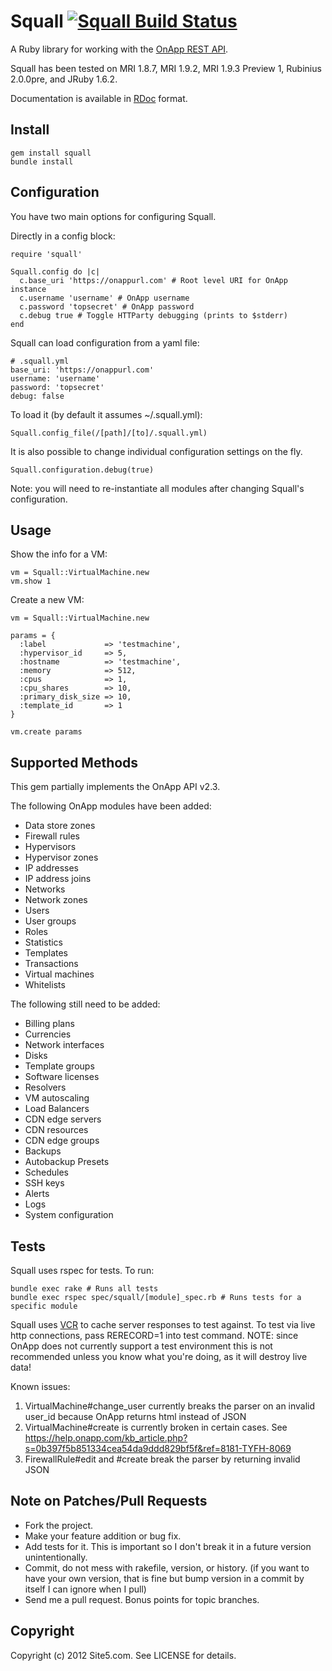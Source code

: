 Squall [![Squall Build Status][Build Icon]][Build Status]
=========================================================

A Ruby library for working with the [OnApp REST API][].

Squall has been tested on MRI 1.8.7, MRI 1.9.2, MRI 1.9.3 Preview 1,
Rubinius 2.0.0pre, and JRuby 1.6.2.

Documentation is available in [RDoc][] format.

[Build Status]: http://travis-ci.org/site5/squall
[Build Icon]: https://secure.travis-ci.org/site5/squall.png?branch=master
[OnApp REST API]: https://help.onapp.com/manual.php?m=2
[RDoc]: http://rdoc.info/github/site5/squall/master/frames

Install
-------

    gem install squall
    bundle install

Configuration
-------------

You have two main options for configuring Squall.

Directly in a config block:

    require 'squall'

    Squall.config do |c|
      c.base_uri 'https://onappurl.com' # Root level URI for OnApp instance
      c.username 'username' # OnApp username
      c.password 'topsecret' # OnApp password
      c.debug true # Toggle HTTParty debugging (prints to $stderr)
    end

Squall can load configuration from a yaml file:

    # .squall.yml
    base_uri: 'https://onappurl.com'
    username: 'username'
    password: 'topsecret'
    debug: false

To load it (by default it assumes ~/.squall.yml):

    Squall.config_file(/[path]/[to]/.squall.yml)

It is also possible to change individual configuration settings on the fly.

    Squall.configuration.debug(true)

Note: you will need to re-instantiate all modules after changing Squall's configuration.

Usage
-----

Show the info for a VM:

    vm = Squall::VirtualMachine.new
    vm.show 1

Create a new VM:

    vm = Squall::VirtualMachine.new

    params = {
      :label             => 'testmachine',
      :hypervisor_id     => 5,
      :hostname          => 'testmachine',
      :memory            => 512,
      :cpus              => 1,
      :cpu_shares        => 10,
      :primary_disk_size => 10,
      :template_id       => 1
    }

    vm.create params

Supported Methods
-----------------

This gem partially implements the OnApp API v2.3.

The following OnApp modules have been added:

* Data store zones
* Firewall rules
* Hypervisors
* Hypervisor zones
* IP addresses
* IP address joins
* Networks
* Network zones
* Users
* User groups
* Roles
* Statistics
* Templates
* Transactions
* Virtual machines
* Whitelists

The following still need to be added:

* Billing plans
* Currencies
* Network interfaces
* Disks
* Template groups
* Software licenses
* Resolvers
* VM autoscaling
* Load Balancers
* CDN edge servers
* CDN resources
* CDN edge groups
* Backups
* Autobackup Presets
* Schedules
* SSH keys
* Alerts
* Logs
* System configuration

Tests
-----

Squall uses rspec for tests. To run:

    bundle exec rake # Runs all tests
    bundle exec rspec spec/squall/[module]_spec.rb # Runs tests for a specific module

Squall uses [VCR](https://github.com/myronmarston/vcr) to cache server
responses to test against. To test via live http connections, pass RERECORD=1
into test command. NOTE: since OnApp does not currently support a test
environment this is not recommended unless you know what you're doing, as it
will destroy live data!

Known issues:

1. VirtualMachine#change_user currently breaks the parser on an invalid
   user_id  because OnApp returns html instead of JSON
2. VirtualMachine#create is currently broken in certain cases.  See
   <https://help.onapp.com/kb_article.php?s=0b397f5b851334cea54da9ddd829bf5f&ref=8181-TYFH-8069>
3. FirewallRule#edit and #create break the parser by returning invalid JSON

Note on Patches/Pull Requests
-----------------------------

* Fork the project.
* Make your feature addition or bug fix.
* Add tests for it. This is important so I don't break it in a
  future version unintentionally.
* Commit, do not mess with rakefile, version, or history.
  (if you want to have your own version, that is fine but bump version in a
  commit by itself I can ignore when I pull)
* Send me a pull request. Bonus points for topic branches.

Copyright
---------

Copyright (c) 2012 Site5.com. See LICENSE for details.
